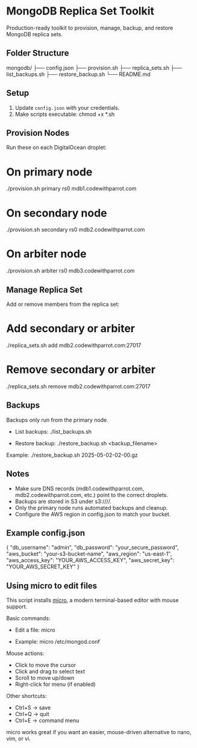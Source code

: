 # MongoDB Replica Set Toolkit

Production-ready toolkit to provision, manage, backup, and restore MongoDB replica sets.

## Folder Structure

mongodb/
├── config.json
├── provision.sh
├── replica_sets.sh
├── list_backups.sh
├── restore_backup.sh
└── README.md

## Setup

1. Update `config.json` with your credentials.
2. Make scripts executable:
   chmod +x *.sh

## Provision Nodes

Run these on each DigitalOcean droplet:

# On primary node
./provision.sh primary rs0 mdb1.codewithparrot.com

# On secondary node
./provision.sh secondary rs0 mdb2.codewithparrot.com

# On arbiter node
./provision.sh arbiter rs0 mdb3.codewithparrot.com

## Manage Replica Set

Add or remove members from the replica set:

# Add secondary or arbiter
./replica_sets.sh add mdb2.codewithparrot.com:27017

# Remove secondary or arbiter
./replica_sets.sh remove mdb2.codewithparrot.com:27017

## Backups

Backups only run from the primary node.

- List backups:
  ./list_backups.sh

- Restore backup:
  ./restore_backup.sh <backup_filename>

Example:
./restore_backup.sh 2025-05-02-02-00.gz

## Notes

- Make sure DNS records (mdb1.codewithparrot.com, mdb2.codewithparrot.com, etc.) point to the correct droplets.
- Backups are stored in S3 under s3://<bucket>/<hostname>/.
- Only the primary node runs automated backups and cleanup.
- Configure the AWS region in config.json to match your bucket.

## Example config.json

{
  "db_username": "admin",
  "db_password": "your_secure_password",
  "aws_bucket": "your-s3-bucket-name",
  "aws_region": "us-east-1",
  "aws_access_key": "YOUR_AWS_ACCESS_KEY",
  "aws_secret_key": "YOUR_AWS_SECRET_KEY"
}

## Using micro to edit files

This script installs [micro](https://micro-editor.github.io), a modern terminal-based editor with mouse support.

Basic commands:

- Edit a file:
  micro <filename>

- Example:
  micro /etc/mongod.conf

Mouse actions:

- Click to move the cursor
- Click and drag to select text
- Scroll to move up/down
- Right-click for menu (if enabled)

Other shortcuts:

- Ctrl+S → save
- Ctrl+Q → quit
- Ctrl+E → command menu

micro works great if you want an easier, mouse-driven alternative to nano, vim, or vi.
